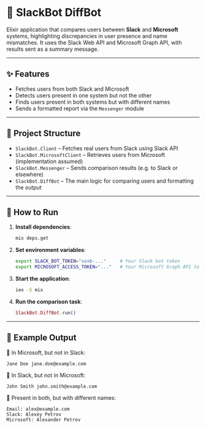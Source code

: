 # 🤖 SlackBot DiffBot

Elixir application that compares users between **Slack** and **Microsoft** systems, highlighting discrepancies in user presence and name mismatches. It uses the Slack Web API and Microsoft Graph API, with results sent as a summary message.

---

## ✨ Features

- Fetches users from both Slack and Microsoft
- Detects users present in one system but not the other
- Finds users present in both systems but with different names
- Sends a formatted report via the `Messenger` module

---

## 🧱 Project Structure

- `SlackBot.Client` – Fetches real users from Slack using Slack API
- `SlackBot.MicrosoftClient` – Retrieves users from Microsoft (implementation assumed)
- `SlackBot.Messenger` – Sends comparison results (e.g. to Slack or elsewhere)
- `SlackBot.DiffBot` – The main logic for comparing users and formatting the output

---

## 🚀 How to Run

1. **Install dependencies**:

    ```bash
    mix deps.get
    ```

2. **Set environment variables**:

    ```bash
    export SLACK_BOT_TOKEN="xoxb-..."     # Your Slack bot token
    export MICROSOFT_ACCESS_TOKEN="..."   # Your Microsoft Graph API token
    ```

3. **Start the application**:

    ```bash
    iex -S mix
    ```

4. **Run the comparison task**:

    ```elixir
    SlackBot.DiffBot.run()
    ```

---

## 🧪 Example Output

🔵 In Microsoft, but not in Slack:

    Jane Doe jane.doe@example.com

🔵 In Slack, but not in Microsoft:

    John Smith john.smith@example.com

🔵 Present in both, but with different names:

    Email: alex@example.com
    Slack: Alexey Petrov
    Microsoft: Alexander Petrov
